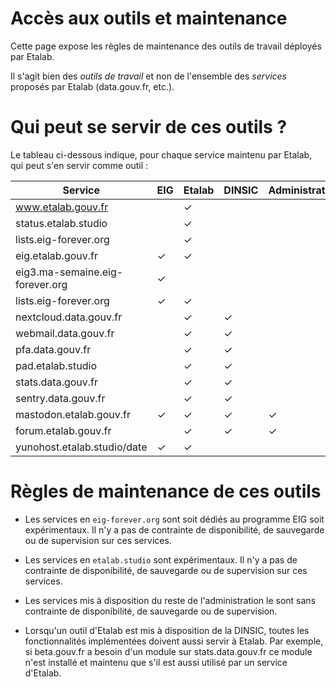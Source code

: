 # Accès aux outils et maintenance

Cette page expose les règles de maintenance des outils de travail
déployés par Etalab.  

Il s'agit bien des *outils de travail* et non de l'ensemble des
*services* proposés par Etalab (data.gouv.fr, etc.).

# Qui peut se servir de ces outils ?

Le tableau ci-dessous indique, pour chaque service maintenu par
Etalab, qui peut s'en servir comme outil :

| Service                         | EIG | Etalab | DINSIC | Administration | Public |
|---------------------------------|-----|--------|--------|----------------|--------|
| www.etalab.gouv.fr              |     | ✓      |        |                |        |
| status.etalab.studio            |     | ✓      |        |                |        |
| lists.eig-forever.org           |     | ✓      |        |                |        |
| eig.etalab.gouv.fr              | ✓   | ✓      |        |                |        |
| eig3.ma-semaine.eig-forever.org | ✓   |        |        |                |        |
| lists.eig-forever.org           | ✓   | ✓      |        |                |        |
| nextcloud.data.gouv.fr          |     | ✓      | ✓      |                |        |
| webmail.data.gouv.fr            |     | ✓      | ✓      |                |        |
| pfa.data.gouv.fr                |     | ✓      | ✓      |                |        |
| pad.etalab.studio               |     | ✓      | ✓      |                |        |
| stats.data.gouv.fr              |     | ✓      | ✓      |                |        |
| sentry.data.gouv.fr             |     | ✓      | ✓      |                |        |
| mastodon.etalab.gouv.fr         | ✓   | ✓      | ✓      | ✓              |        |
| forum.etalab.gouv.fr            |     | ✓      | ✓      | ✓              | ✓      |
| yunohost.etalab.studio/date     | ✓   | ✓      |        |                |        |

# Règles de maintenance de ces outils

- Les services en `eig-forever.org` sont soit dédiés au programme EIG
  soit expérimentaux.  Il n'y a pas de contrainte de disponibilité, de
  sauvegarde ou de supervision sur ces services.

- Les services en `etalab.studio` sont expérimentaux.  Il n'y a pas de
  contrainte de disponibilité, de sauvegarde ou de supervision sur ces
  services.

- Les services mis à disposition du reste de l'administration le sont
  sans contrainte de disponibilité, de sauvegarde ou de supervision.

- Lorsqu'un outil d'Etalab est mis à disposition de la DINSIC, toutes
  les fonctionnalités implémentées doivent aussi servir à Etalab.  Par
  exemple, si beta.gouv.fr a besoin d'un module sur stats.data.gouv.fr
  ce module n'est installé et maintenu que s'il est aussi utilisé par
  un service d'Etalab.
